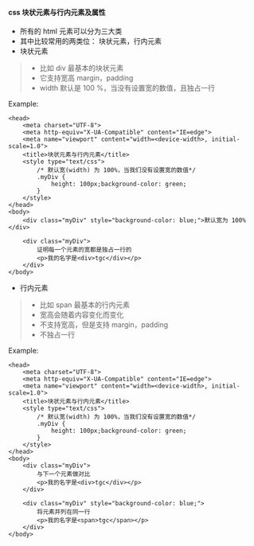 #### css 块状元素与行内元素及属性
+ 所有的 html 元素可以分为三大类
+ 其中比较常用的两类位： 块状元素，行内元素
+ 块状元素
> + 比如 div 最基本的块状元素
> + 它支持宽高 margin，padding
> + width 默认是 100 %，当没有设置宽的数值，且独占一行

Example:
```
<head>
    <meta charset="UTF-8">
    <meta http-equiv="X-UA-Compatible" content="IE=edge">
    <meta name="viewport" content="width=<device-width>, initial-scale=1.0">
    <title>块状元素与行内元素</title>
    <style type="text/css">
        /* 默认宽(width) 为 100%，当我们没有设置宽的数值*/
        .myDiv {
            height: 100px;background-color: green;
        }
    </style>
</head>
<body>
    <div class="myDiv" style="background-color: blue;">默认宽为 100%</div>

    <div class="myDiv">
        证明每一个元素的宽都是独占一行的
        <p>我的名字是<div>tgc</div></p>
    </div>
</body>
```

+ 行内元素
> + 比如 span 最基本的行内元素
> + 宽高会随着内容变化而变化
> + 不支持宽高，但是支持 margin，padding
> + 不独占一行


Example:
```
<head>
    <meta charset="UTF-8">
    <meta http-equiv="X-UA-Compatible" content="IE=edge">
    <meta name="viewport" content="width=<device-width>, initial-scale=1.0">
    <title>块状元素与行内元素</title>
    <style type="text/css">
        /* 默认宽(width) 为 100%，当我们没有设置宽的数值*/
        .myDiv {
            height: 100px;background-color: green;
        }
    </style>
</head>
<body>
    <div class="myDiv">
        与下一个元素做对比
        <p>我的名字是<div>tgc</div></p>
    </div>

    <div class="myDiv" style="background-color: blue;">
        将元素并列在同一行
        <p>我的名字是<span>tgc</span></p>
    </div>
</body>
```

